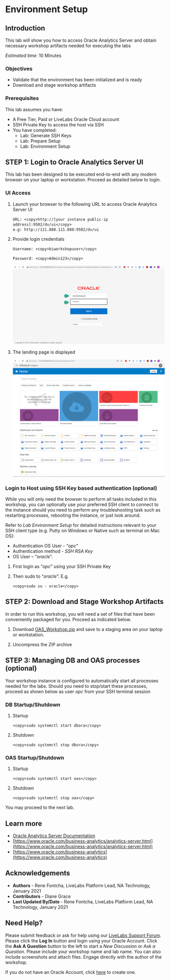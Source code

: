 # Environment Setup

## Introduction
This lab will show you how to access Oracle Analytics Server and obtain necessary workshop artifacts needed for executing the labs

*Estimated time:* 10 Minutes

### Objectives
- Validate that the environment has been initialized and is ready
- Download and stage workshop artifacts

### Prerequisites
This lab assumes you have:
- A Free Tier, Paid or LiveLabs Oracle Cloud account
- SSH Private Key to access the host via SSH
- You have completed:
    - Lab: Generate SSH Keys
    - Lab: Prepare Setup
    - Lab: Environment Setup

## **STEP 1:** Login to Oracle Analytics Server UI
This lab has been designed to be executed end-to-end with any modern browser on your laptop or workstation. Proceed as detailed below to login.

### UI Access
1. Launch your browser to the following URL to access Oracle Analytics Server UI

    ```
    URL: <copy>http://[your instance public-ip address]:9502/dv/ui</copy>
    e.g: http://111.888.111.888:9502/dv/ui
    ```

2. Provide login credentials

    ```
    Username: <copy>biworkshopuser</copy>
    ```
    ```
    Password: <copy>Admin123</copy>
    ```

    ![](./images/oas-login.png " ")

3. The landing page is displayed

    ![](./images/oas-landing-page.png " ")

### Login to Host using SSH Key based authentication (optional)
While you will only need the browser to perform all tasks included in this workshop, you can optionally use your preferred SSH client to connect to the instance should you need to perform any troubleshooting task such as restarting processes, rebooting the instance, or just look around.

Refer to *Lab Environment Setup* for detailed instructions relevant to your SSH client type (e.g. Putty on Windows or Native such as terminal on Mac OS):
 - Authentication OS User - “*opc*”
 - Authentication method - *SSH RSA Key*
 - OS User – “*oracle*”.

1. First login as “*opc*” using your SSH Private Key

2. Then sudo to “*oracle*”. E.g.

    ```
    <copy>sudo su - oracle</copy>
    ```

## **STEP 2:** Download and Stage Workshop Artifacts
In order to run this workshop, you will need a set of files that have been conveniently packaged for you. Proceed as indicated below.

1. Download [OAS_Workshop.zip](https://objectstorage.us-ashburn-1.oraclecloud.com/p/6_WvdYP8HOSRFYJpU2958aV8WpEq2sDaqZUP4dJdFlz2NvBPIdlRg8uHyDC0WMyA/n/natdsecurity/b/labs-files/o/OAS_Workshop.zip) and save to a staging area on your laptop or workstation.

2. Uncompress the ZIP archive

## **STEP 3:** Managing DB and OAS processes (optional)
Your workshop instance is configured to automatically start all processes needed for the labs. Should you need to stop/start these processes, proceed as shown below as user *opc* from your SSH terminal session

### DB Startup/Shutdown

1. Startup

    ```
    <copy>sudo systemctl start dbora</copy>
    ```

2. Shutdown

    ```
    <copy>sudo systemctl stop dbora</copy>
    ```

### OAS Startup/Shutdown

1. Startup

    ```
    <copy>sudo systemctl start oas</copy>
    ```

2. Shutdown

    ```
    <copy>sudo systemctl stop oas</copy>
    ```

You may proceed to the next lab.

## Learn more
* [Oracle Analytics Server Documentation](https://docs.oracle.com/en/middleware/bi/analytics-server/index.html)
* [https://www.oracle.com/business-analytics/analytics-server.html](https://www.oracle.com/business-analytics/analytics-server.html)
* [https://www.oracle.com/business-analytics](https://www.oracle.com/business-analytics)

## Acknowledgements
* **Authors** - Rene Fontcha, LiveLabs Platform Lead, NA Technology, January 2021
* **Contributors** - Diane Grace
* **Last Updated By/Date** - Rene Fontcha, LiveLabs Platform Lead, NA Technology, January 2021

## Need Help?
Please submit feedback or ask for help using our [LiveLabs Support Forum](https://community.oracle.com/tech/developers/categories/converged-database). Please click the **Log In** button and login using your Oracle Account. Click the **Ask A Question** button to the left to start a *New Discussion* or *Ask a Question*.  Please include your workshop name and lab name.  You can also include screenshots and attach files.  Engage directly with the author of the workshop.

If you do not have an Oracle Account, click [here](https://profile.oracle.com/myprofile/account/create-account.jspx) to create one.
